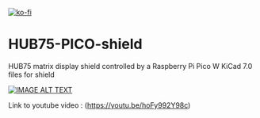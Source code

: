 [![ko-fi](https://ko-fi.com/img/githubbutton_sm.svg)](https://ko-fi.com/mortenslab)
# HUB75-PICO-shield
HUB75 matrix display shield controlled by a Raspberry Pi Pico W
KiCad 7.0 files for shield

[![IMAGE ALT TEXT](http://img.youtube.com/vi/hoFy992Y98c/0.jpg)](http://www.youtube.com/watch?v=hoFy992Y98c "Video Title")

Link to youtube video : (https://youtu.be/hoFy992Y98c)

